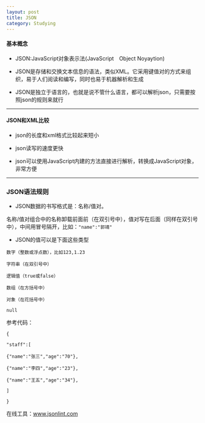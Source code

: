 ```yaml
---
layout: post
title: JSON
category: Studying
---
```


#### 基本概念

+ JSON:JavaScript对象表示法(JavaScript　Object Noyaytion)

+ JSON是存储和交换文本信息的语法，类似XML。它采用键值对的方式来组织，易于人们阅读和编写，同时也易于机器解析和生成

+ JSON是独立于语言的，也就是说不管什么语言，都可以解析json，只需要按照json的规则来就行

---

#### JSON和XML比较

+ json的长度和xml格式比较起来短小

+ json读写的速度更快

+ json可以使用JavaScript内建的方法直接进行解析，转换成JavaScript对象，非常方便

---

### JSON语法规则

+ JSON数据的书写格式是：名称/值对。

名称/值对组合中的名称卸载前面前（在双引号中），值对写在后面（同样在双引号中），中间用冒号隔开，比如：`"name":"郭靖"`

+ JSON的值可以是下面这些类型

`数字（整数或浮点数），比如123,1.23`

`字符串（在双引号中）`

`逻辑值（true或false）`

`数组（在方括号中）`

`对象（在花括号中）`

`null`

参考代码：

`{`

`"staff":[`

`{"name":"张三","age":"70"},`

`{"name":"李四","age":"23"},`

`{"name":"王五","age":"34"},`

`]`

`}`

在线工具：www.jsonlint.com

